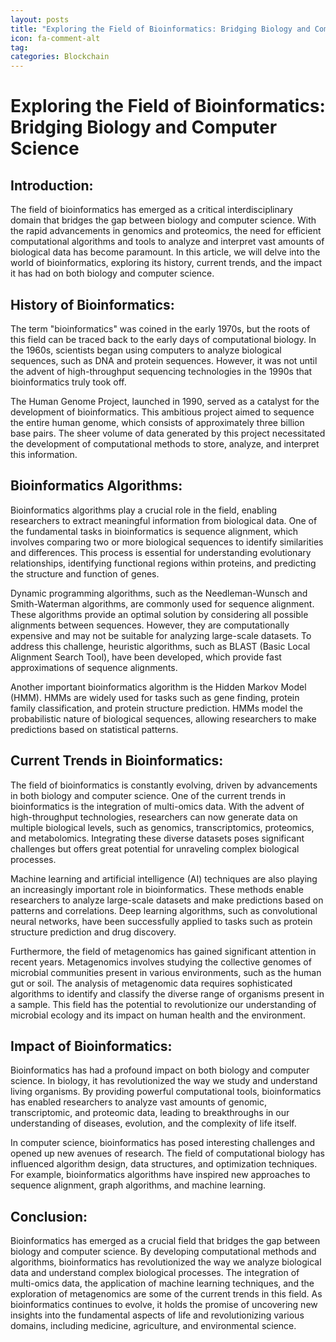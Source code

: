 ```yaml
---
layout: posts
title: "Exploring the Field of Bioinformatics: Bridging Biology and Computer Science"
icon: fa-comment-alt
tag:      
categories: Blockchain
---
```



# Exploring the Field of Bioinformatics: Bridging Biology and Computer Science

## Introduction:
The field of bioinformatics has emerged as a critical interdisciplinary domain that bridges the gap between biology and computer science. With the rapid advancements in genomics and proteomics, the need for efficient computational algorithms and tools to analyze and interpret vast amounts of biological data has become paramount. In this article, we will delve into the world of bioinformatics, exploring its history, current trends, and the impact it has had on both biology and computer science.

## History of Bioinformatics:
The term "bioinformatics" was coined in the early 1970s, but the roots of this field can be traced back to the early days of computational biology. In the 1960s, scientists began using computers to analyze biological sequences, such as DNA and protein sequences. However, it was not until the advent of high-throughput sequencing technologies in the 1990s that bioinformatics truly took off.

The Human Genome Project, launched in 1990, served as a catalyst for the development of bioinformatics. This ambitious project aimed to sequence the entire human genome, which consists of approximately three billion base pairs. The sheer volume of data generated by this project necessitated the development of computational methods to store, analyze, and interpret this information.

## Bioinformatics Algorithms:
Bioinformatics algorithms play a crucial role in the field, enabling researchers to extract meaningful information from biological data. One of the fundamental tasks in bioinformatics is sequence alignment, which involves comparing two or more biological sequences to identify similarities and differences. This process is essential for understanding evolutionary relationships, identifying functional regions within proteins, and predicting the structure and function of genes.

Dynamic programming algorithms, such as the Needleman-Wunsch and Smith-Waterman algorithms, are commonly used for sequence alignment. These algorithms provide an optimal solution by considering all possible alignments between sequences. However, they are computationally expensive and may not be suitable for analyzing large-scale datasets. To address this challenge, heuristic algorithms, such as BLAST (Basic Local Alignment Search Tool), have been developed, which provide fast approximations of sequence alignments.

Another important bioinformatics algorithm is the Hidden Markov Model (HMM). HMMs are widely used for tasks such as gene finding, protein family classification, and protein structure prediction. HMMs model the probabilistic nature of biological sequences, allowing researchers to make predictions based on statistical patterns.

## Current Trends in Bioinformatics:
The field of bioinformatics is constantly evolving, driven by advancements in both biology and computer science. One of the current trends in bioinformatics is the integration of multi-omics data. With the advent of high-throughput technologies, researchers can now generate data on multiple biological levels, such as genomics, transcriptomics, proteomics, and metabolomics. Integrating these diverse datasets poses significant challenges but offers great potential for unraveling complex biological processes.

Machine learning and artificial intelligence (AI) techniques are also playing an increasingly important role in bioinformatics. These methods enable researchers to analyze large-scale datasets and make predictions based on patterns and correlations. Deep learning algorithms, such as convolutional neural networks, have been successfully applied to tasks such as protein structure prediction and drug discovery.

Furthermore, the field of metagenomics has gained significant attention in recent years. Metagenomics involves studying the collective genomes of microbial communities present in various environments, such as the human gut or soil. The analysis of metagenomic data requires sophisticated algorithms to identify and classify the diverse range of organisms present in a sample. This field has the potential to revolutionize our understanding of microbial ecology and its impact on human health and the environment.

## Impact of Bioinformatics:
Bioinformatics has had a profound impact on both biology and computer science. In biology, it has revolutionized the way we study and understand living organisms. By providing powerful computational tools, bioinformatics has enabled researchers to analyze vast amounts of genomic, transcriptomic, and proteomic data, leading to breakthroughs in our understanding of diseases, evolution, and the complexity of life itself.

In computer science, bioinformatics has posed interesting challenges and opened up new avenues of research. The field of computational biology has influenced algorithm design, data structures, and optimization techniques. For example, bioinformatics algorithms have inspired new approaches to sequence alignment, graph algorithms, and machine learning.

## Conclusion:
Bioinformatics has emerged as a crucial field that bridges the gap between biology and computer science. By developing computational methods and algorithms, bioinformatics has revolutionized the way we analyze biological data and understand complex biological processes. The integration of multi-omics data, the application of machine learning techniques, and the exploration of metagenomics are some of the current trends in this field. As bioinformatics continues to evolve, it holds the promise of uncovering new insights into the fundamental aspects of life and revolutionizing various domains, including medicine, agriculture, and environmental science.